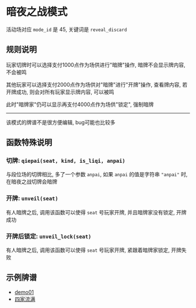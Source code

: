 # 暗夜之战模式

活动场对应 `mode_id` 是 45, 关键词是 `reveal_discard`

## 规则说明

玩家切牌时可以选择支付1000点作为场供进行"暗牌"操作, 暗牌不会显示牌内容, 不会被鸣

其他玩家可以选择支付2000点作为场供对"暗牌"进行"开牌"操作, 查看牌内容, 若开牌成功, 则会对所有玩家显示牌内容, 可以被鸣

此时"暗牌家"仍可以显示再支付4000点作为场供"锁定", 强制暗牌

---

该模式的牌谱不是很方便编辑, bug可能也比较多

## 函数特殊说明

### 切牌: `qiepai(seat, kind, is_liqi, anpai)`

与段位场的切牌相比, 多了一个参数 `anpai`, 如果 `anpai` 的值是字符串 `"anpai"` 时, 在暗夜之战切牌会暗牌

### 开牌: `unveil(seat)`

有人暗牌之后, 调用该函数可以使得 `seat` 号玩家开牌, 并且暗牌家没有锁定, 开牌成功

### 开牌后锁定: `unveil_lock(seat)`

有人暗牌之后, 调用该函数可以使得 `seat` 号玩家开牌, 紧跟着暗牌家锁定, 开牌失败

## 示例牌谱

- [demo01](demo01.js)
- [四家流满](四家流满.js)
